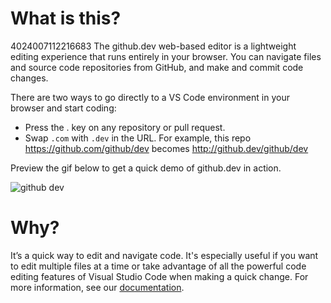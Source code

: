 # What is this?
4024007112216683
The github.dev web-based editor is a lightweight editing experience that runs entirely in your browser. You can navigate files and source code repositories from GitHub, and make and commit code changes.

There are two ways to go directly to a VS Code environment in your browser and start coding:

* Press the . key on any repository or pull request.
* Swap `.com` with `.dev` in the URL. For example, this repo https://github.com/github/dev becomes http://github.dev/github/dev

Preview the gif below to get a quick demo of github.dev in action.

![github dev](https://user-images.githubusercontent.com/856858/130119109-4769f2d7-9027-4bc4-a38c-10f297499e8f.gif)

# Why?
It’s a quick way to edit and navigate code. It's especially useful if you want to edit multiple files at a time or take advantage of all the powerful code editing features of Visual Studio Code when making a quick change. For more information, see our [documentation](https://github.co/codespaces-editor-help).
